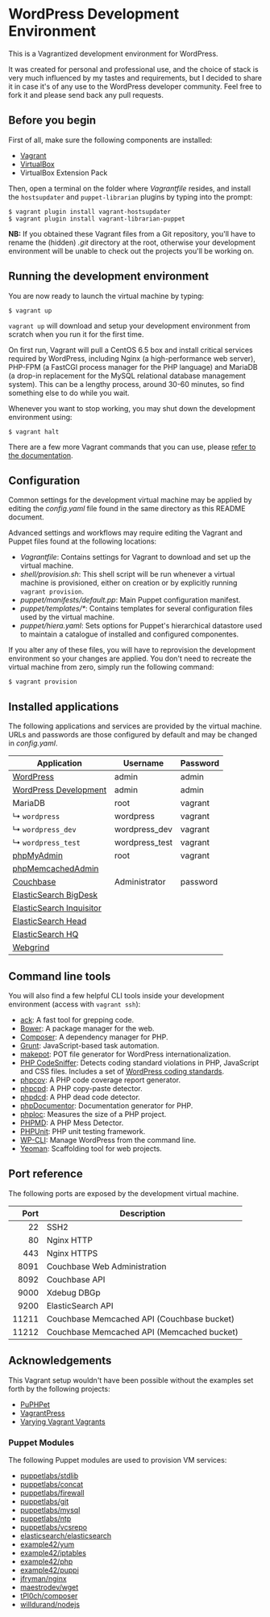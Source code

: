# WordPress Development Environment

This is a Vagrantized development environment for WordPress.

It was created for personal and professional use, and the choice of stack is very much influenced by my tastes and requirements, but I decided to share it in case it's of any use to the WordPress developer community.  Feel free to fork it and please send back any pull requests.

## Before you begin

First of all, make sure the following components are installed:

* [Vagrant](http://www.vagrantup.com/)
* [VirtualBox](https://www.virtualbox.org/)
* VirtualBox Extension Pack

Then, open a terminal on the folder where _Vagrantfile_ resides, and install the `hostsupdater` and `puppet-librarian` plugins by typing into the prompt:

```
$ vagrant plugin install vagrant-hostsupdater
$ vagrant plugin install vagrant-librarian-puppet
```

**NB:** If you obtained these Vagrant files from a Git repository, you'll have to rename the (hidden) _.git_ directory at the root, otherwise your development environment will be unable to check out the projects you'll be working on.

## Running the development environment

You are now ready to launch the virtual machine by typing:

```
$ vagrant up
```

`vagrant up` will download and setup your development environment from scratch when you run it for the first time.

On first run, Vagrant will pull a CentOS 6.5 box and install critical services required by WordPress, including Nginx (a high-performance web server), PHP-FPM (a FastCGI process manager for the PHP language) and MariaDB (a drop-in replacement for the MySQL relational database management system).  This can be a lengthy process, around 30-60 minutes, so find something else to do while you wait.

Whenever you want to stop working, you may shut down the development environment using:

```
$ vagrant halt
```

There are a few more Vagrant commands that you can use, please [refer to the documentation][Vagrant CLI Documentation].

[Vagrant CLI Documentation]: https://docs.vagrantup.com/v2/cli/index.html

## Configuration

Common settings for the development virtual machine may be applied by editing the _config.yaml_ file found in the same directory as this README document.

Advanced settings and workflows may require editing the Vagrant and Puppet files found at the following locations:

* _Vagrantfile_: Contains settings for Vagrant to download and set up the virtual machine.
* _shell/provision.sh_: This shell script will be run whenever a virtual machine is provisioned, either on creation or by explicitly running `vagrant provision`.
* _puppet/manifests/default.pp_: Main Puppet configuration manifest.
* _puppet/templates/*_: Contains templates for several configuration files used by the virtual machine.
* _puppet/hiera.yaml_: Sets options for Puppet's hierarchical datastore used to maintain a catalogue of installed and configured componentes.

If you alter any of these files, you will have to reprovision the development environment so your changes are applied. You don't need to recreate the virtual machine from zero, simply run the following command:

```
$ vagrant provision
```

## Installed applications

The following applications and services are provided by the virtual machine.  URLs and passwords are those configured by default and may be changed in _config.yaml_.

| Application                  | Username       | Password |
| ---------------------------- | -------------- | -------- |
| [WordPress][]                | admin          | admin    |
| [WordPress Development][]    | admin          | admin    |
| MariaDB                      | root           | vagrant  |
| ↳ `wordpress`                | wordpress      | vagrant  |
| ↳ `wordpress_dev`            | wordpress_dev  | vagrant  |
| ↳ `wordpress_test`           | wordpress_test | vagrant  |
| [phpMyAdmin][]               | root           | vagrant  |
| [phpMemcachedAdmin][]        |                |          |
| [Couchbase][]                | Administrator  | password |
| [ElasticSearch BigDesk][]    |                |          |
| [ElasticSearch Inquisitor][] |                |          |
| [ElasticSearch Head][]       |                |          |
| [ElasticSearch HQ][]         |                |          |
| [Webgrind][]                 |                |          |

[WordPress]:                http://wordpress.local/wp-admin/
[WordPress Development]:    http://develop.wordpress.local/wp-admin/
[phpMyAdmin]:               http://wpdev/phpMyAdmin/
[phpMemcachedAdmin]:        http://wpdev/phpMemcachedAdmin/
[Couchbase]:                http://wpdev:8091/
[ElasticSearch BigDesk]:    http://wordpress.local:9200/_plugin/BigDesk/
[ElasticSearch Inquisitor]: http://wordpress.local:9200/_plugin/inquisitor/
[ElasticSearch Head]:       http://wordpress.local:9200/_plugin/head/
[ElasticSearch HQ]:         http://wordpress.local:9200/_plugin/HQ/
[Webgrind]:                 http://wordpress.local/webgrind/

## Command line tools

You will also find a few helpful CLI tools inside your development environment (access with `vagrant ssh`):

* [ack](http://beyondgrep.com/): A fast tool for grepping code.
* [Bower](http://bower.io/): A package manager for the web.
* [Composer](https://getcomposer.org/): A dependency manager for PHP.
* [Grunt](http://gruntjs.com/): JavaScript-based task automation.
* [makepot](https://codex.wordpress.org/I18n_for_WordPress_Developers): POT file generator for WordPress internationalization.
* [PHP CodeSniffer](http://pear.php.net/package/PHP_CodeSniffer/): Detects coding standard violations in PHP, JavaScript and CSS files. Includes a set of [WordPress coding standards](https://github.com/WordPress-Coding-Standards/WordPress-Coding-Standards).
* [phpcov](https://github.com/sebastianbergmann/phpcov): A PHP code coverage report generator.
* [phpcpd](https://github.com/sebastianbergmann/phpcpd): A PHP copy-paste detector.
* [phpdcd](https://github.com/sebastianbergmann/phpdcd): A PHP dead code detector.
* [phpDocumentor](http://www.phpdoc.org/): Documentation generator for PHP.
* [phploc](https://github.com/sebastianbergmann/phploc): Measures the size of a PHP project.
* [PHPMD](http://phpmd.org/): A PHP Mess Detector.
* [PHPUnit](http://phpunit.de/): PHP unit testing framework.
* [WP-CLI](http://wp-cli.org/): Manage WordPress from the command line.
* [Yeoman](http://yeoman.io/): Scaffolding tool for web projects.

## Port reference

The following ports are exposed by the development virtual machine.

| Port  | Description                                |
| ----: | ------------------------------------------ |
| 22    | SSH2                                       |
| 80    | Nginx HTTP                                 |
| 443   | Nginx HTTPS                                |
| 8091  | Couchbase Web Administration               |
| 8092  | Couchbase API                              |
| 9000  | Xdebug DBGp                                |
| 9200  | ElasticSearch API                          |
| 11211 | Couchbase Memcached API (Couchbase bucket) |
| 11212 | Couchbase Memcached API (Memcached bucket) |

## Acknowledgements

This Vagrant setup wouldn't have been possible without the examples set forth by the following projects:

* [PuPHPet](https://puphpet.com/)
* [VagrantPress](https://github.com/chad-thompson/vagrantpress)
* [Varying Vagrant Vagrants](https://github.com/Varying-Vagrant-Vagrants/VVV)

### Puppet Modules

The following Puppet modules are used to provision VM services:

* [puppetlabs/stdlib](https://forge.puppetlabs.com/puppetlabs/stdlib)
* [puppetlabs/concat](https://forge.puppetlabs.com/puppetlabs/concat)
* [puppetlabs/firewall](https://forge.puppetlabs.com/puppetlabs/firewall)
* [puppetlabs/git](https://forge.puppetlabs.com/puppetlabs/git)
* [puppetlabs/mysql](https://forge.puppetlabs.com/puppetlabs/mysql)
* [puppetlabs/ntp](https://forge.puppetlabs.com/puppetlabs/ntp)
* [puppetlabs/vcsrepo](https://forge.puppetlabs.com/puppetlabs/vcsrepo)
* [elasticsearch/elasticsearch](https://forge.puppetlabs.com/elasticsearch/elasticsearch)
* [example42/yum](https://forge.puppetlabs.com/example42/yum)
* [example42/iptables](https://forge.puppetlabs.com/example42/iptables)
* [example42/php](https://forge.puppetlabs.com/example42/php)
* [example42/puppi](https://forge.puppetlabs.com/example42/puppi)
* [jfryman/nginx](https://forge.puppetlabs.com/jfryman/nginx)
* [maestrodev/wget](https://forge.puppetlabs.com/maestrodev/wget)
* [tPl0ch/composer](https://forge.puppetlabs.com/tPl0ch/composer)
* [willdurand/nodejs](https://forge.puppetlabs.com/willdurand/nodejs)
